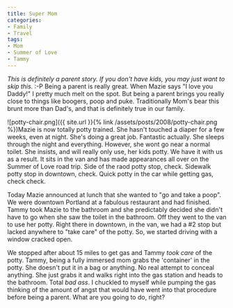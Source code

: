 ```yaml
---
title: Super Mom
categories:
- Family
- Travel
tags:
- Mom
- Summer of Love
- Tammy
---
```


_This is definitely a parent story. If you don't have kids, you may just want to skip this._ :-P
Being a parent is really great. When Mazie says "I love you Daddy!" I pretty much melt on the spot. But being a parent brings you really close to things like boogers, poop and puke. Traditionally Mom's bear this brunt more than Dad's, and that is definitely true in our family.

![potty-chair.png]({{ site.url }}{% link /assets/posts/2008/potty-chair.png %})Mazie is now totally potty trained. She hasn't touched a diaper for a few weeks, even at night. She's doing a great job. Fantastic actually. She sleeps through the night and everything. However, she wont go near a normal toilet. She insists, and will really only use, her kids potty. We have it with us as a result. It sits in the van and has made appearances all over on the Summer of Love road trip. Side of the raod potty stop, check. Sidewalk potty stop in downtown, check. Quick potty in the car while getting gas, check check.

Today Mazie announced at lunch that she wanted to "go and take a poop". We were downtown Portland at a fabulous restaurant and had finished. Tammy took Mazie to the bathroom and she predictably decided she didn't have to go when she saw the toilet in the bathroom. Off they went to the van to use her potty. Right there in downtown, in the van, we had a #2 stop but lacked anywhere to "take care" of the potty. So, we started driving with a window cracked open.

We stopped after about 15 miles to get gas and Tammy _took care_ of the potty. Tammy, being a fully immersed mom grabs the 'container' in the potty. She doesn't put it in a bag or anything. No real attempt to conceal anything. She just grabs it and walks right into the gas station and heads to the bathroom. Total _bad ass_. I chuckled to myself while pumping the gas thinking of the amount of angst that would have went into that procedure before being a parent. What are you going to do, right?
